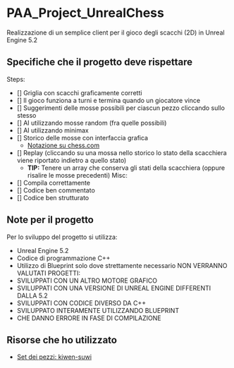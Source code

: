 # PAA_Project_UnrealChess
Realizzazione di un semplice client per il gioco degli scacchi (2D) in Unreal Engine 5.2
## Specifiche che il progetto deve rispettare
Steps:
- [] Griglia con scacchi graficamente corretti
- [] Il gioco funziona a turni e termina quando un giocatore vince
- [] Suggerimenti delle mosse possibili per ciascun pezzo cliccando sullo stesso
- [] AI utilizzando mosse random (fra quelle possibili)
- [] AI utilizzando minimax
- [] Storico delle mosse con interfaccia grafica 
	- [Notazione su chess.com](https://www.chess.com/terms/chess-notation)
- [] Replay (cliccando su una mossa nello storico lo stato della scacchiera viene riportato indietro a quello stato)
	- **TIP:** Tenere un array che conserva gli stati della scacchiera (oppure risalire le mosse precedenti)
Misc:
- [] Compila correttamente
- [] Codice ben commentato
- [] Codice ben strutturato 
## Note per il progetto
Per lo sviluppo del progetto si utilizza:
- Unreal Engine 5.2
- Codice di programmazione C++
- Utilizzo di Blueprint solo dove strettamente necessario
NON VERRANNO VALUTATI PROGETTI:
- SVILUPPATI CON UN ALTRO MOTORE GRAFICO 
- SVILUPPATI CON UNA VERSIONE DI UNREAL ENGINE DIFFERENTI DALLA 5.2
- SVILUPPATI CON CODICE DIVERSO DA C++
- SVILUPPATO INTERAMENTE UTILIZZANDO BLUEPRINT
- CHE DANNO ERRORE IN FASE DI COMPILAZIONE

## Risorse che ho utilizzato
- [Set dei pezzi: kiwen-suwi](https://github.com/lichess-org/lila/tree/master/public/piece)
